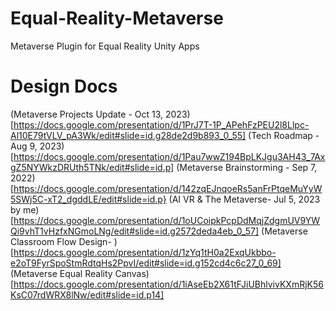 # Equal-Reality-Metaverse
Metaverse Plugin for Equal Reality Unity Apps


# Design Docs
(Metaverse Projects Update - 	Oct 13, 2023)[https://docs.google.com/presentation/d/1PrJ7T-1P_APehFzPEU2l8Llpc-Al10E79tVLV_pA3Wk/edit#slide=id.g28de2d9b893_0_55]
(Tech Roadmap - Aug 9, 2023)[https://docs.google.com/presentation/d/1Pau7wwZ194BpLKJgu3AH43_7AxgZ5NYWkzDRUth5TNk/edit#slide=id.p]
(Metaverse Brainstorming - Sep 7, 2022)[https://docs.google.com/presentation/d/142zqEJnqoeRs5anFrPtqeMuYyW5SWj5C-xT2_dgddLE/edit#slide=id.p}
(AI VR & The Metaverse- 	Jul 5, 2023 by me)[https://docs.google.com/presentation/d/1oUCoipkPcpDdMqjZdgmUV9YWQi9vhT1vHzfxNGmoLNg/edit#slide=id.g2572deda4eb_0_57]
(Metaverse Classroom Flow Design- )[https://docs.google.com/presentation/d/1zYq1tH0a2ExqUkbbo-e2oT9FyrSpoStmRdtqHs2PpvI/edit#slide=id.g152cd4c6c27_0_69]
(Metaverse Equal Reality Canvas)[https://docs.google.com/presentation/d/1iAseEb2X61tFJiUBhlvivKXmRjK56KsC07rdWRX8lNw/edit#slide=id.p14]
